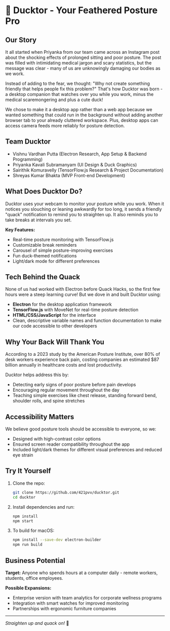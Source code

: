 # 🦆 Ducktor - Your Feathered Posture Pro

## Our Story

It all started when Priyanka from our team came across an Instagram post about the shocking effects of prolonged sitting and poor posture. The post was filled with intimidating medical jargon and scary statistics, but the message was clear - many of us are unknowingly damaging our bodies as we work.

Instead of adding to the fear, we thought: "Why not create something friendly that helps people fix this problem?" That's how Ducktor was born - a desktop companion that watches over you while you work, minus the medical scaremongering and plus a cute duck!

We chose to make it a desktop app rather than a web app because we wanted something that could run in the background without adding another browser tab to your already cluttered workspace. Plus, desktop apps can access camera feeds more reliably for posture detection.

## Team Ducktor

- Vishnu Vardhan Putta (Electron Research, App Setup & Backend Programming)
- Priyanka Kavali Subramanyam  (UI Design & Duck Graphics)
- Sairithik Komuravelly (TensorFlow.js Research & Project Documentation)
- Shreyas Kumar Bhakta (MVP Front-end Development)

## What Does Ducktor Do?

Ducktor uses your webcam to monitor your posture while you work. When it notices you slouching or leaning awkwardly for too long, it sends a friendly "quack" notification to remind you to straighten up. It also reminds you to take breaks at intervals you set.

**Key Features:**
- Real-time posture monitoring with TensorFlow.js
- Customizable break reminders
- Carousel of simple posture-improving exercises
- Fun duck-themed notifications
- Light/dark mode for different preferences

## Tech Behind the Quack

None of us had worked with Electron before Quack Hacks, so the first few hours were a steep learning curve! But we dove in and built Ducktor using:

- **Electron** for the desktop application framework
- **TensorFlow.js** with MoveNet for real-time posture detection
- **HTML/CSS/JavaScript** for the interface
- Clean, descriptive variable names and function documentation to make our code accessible to other developers

## Why Your Back Will Thank You

According to a 2023 study by the American Posture Institute, over 80% of desk workers experience back pain, costing companies an estimated $87 billion annually in healthcare costs and lost productivity.

Ducktor helps address this by:
- Detecting early signs of poor posture before pain develops
- Encouraging regular movement throughout the day
- Teaching simple exercises like chest release, standing forward bend, shoulder rolls, and spine stretches

## Accessibility Matters

We believe good posture tools should be accessible to everyone, so we:
- Designed with high-contrast color options
- Ensured screen reader compatibility throughout the app
- Included light/dark themes for different visual preferences and reduced eye strain

## Try It Yourself

1. Clone the repo:
   ```bash
   git clone https://github.com/421pvv/ducktor.git
   cd ducktor
   ```

2. Install dependencies and run:
   ```bash
   npm install
   npm start
   ```

3. To build for macOS:
   ```bash
   npm install --save-dev electron-builder
   npm run build
   ```

## Business Potential

**Target:** Anyone who spends hours at a computer daily - remote workers, students, office employees.

**Possible Expansions:**
- Enterprise version with team analytics for corporate wellness programs
- Integration with smart watches for improved monitoring
- Partnerships with ergonomic furniture companies

---

*Straighten up and quack on!* 🦆